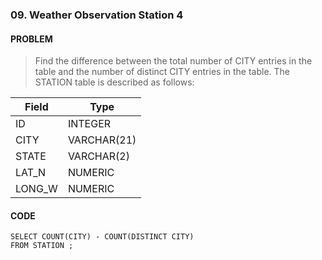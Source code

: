 ### 09. Weather Observation Station 4

#### PROBLEM
> Find the difference between the total number of CITY entries in the table and the number of distinct CITY entries in the table.
The STATION table is described as follows:

| Field       |   Type     |
| -- | -- |
| ID          | INTEGER    |
| CITY        | VARCHAR(21)|
| STATE       | VARCHAR(2) |
| LAT_N       | NUMERIC    |
| LONG_W      | NUMERIC    |

#### CODE
```MySQL
SELECT COUNT(CITY) - COUNT(DISTINCT CITY) 
FROM STATION ;
```
